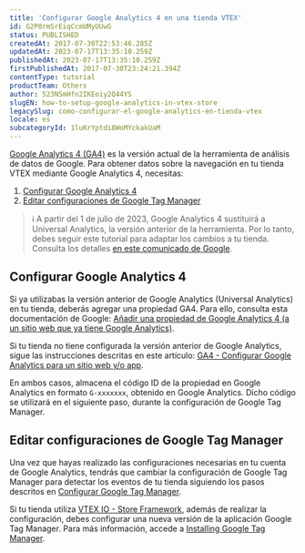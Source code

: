 ```yaml
---
title: 'Configurar Google Analytics 4 en una tienda VTEX'
id: G2P0rmSrEiqCcmUMyUUwG
status: PUBLISHED
createdAt: 2017-07-30T22:53:46.285Z
updatedAt: 2023-07-17T13:35:10.259Z
publishedAt: 2023-07-17T13:35:10.259Z
firstPublishedAt: 2017-07-30T23:24:21.394Z
contentType: tutorial
productTeam: Others
author: 523NSmHfn2IKEoiy2Q44YS
slugEN: how-to-setup-google-analytics-in-vtex-store
legacySlug: como-configurar-el-google-analytics-en-tienda-vtex
locale: es
subcategoryId: 1luKrYptdi8WoMYckakUaM
---
```


[Google Analytics 4 (GA4)](https://support.google.com/analytics/answer/10089681) es la versión actual de la herramienta de análisis de datos de Google. Para obtener datos sobre la navegación en tu tienda VTEX mediante Google Analytics 4, necesitas:

1. [Configurar Google Analytics 4](#configurar-google-analytics-4)
2. [Editar configuraciones de Google Tag Manager](#editar-configuraciones-de-google-tag-manager)

> ℹ️ A partir del 1 de julio de 2023, Google Analytics 4 sustituirá a Universal Analytics, la versión anterior de la herramienta. Por lo tanto, debes seguir este tutorial para adaptar los cambios a tu tienda. Consulta los detalles [en este comunicado de Google](https://support.google.com/analytics/answer/11583528).

## Configurar Google Analytics 4
Si ya utilizabas la versión anterior de Google Analytics (Universal Analytics) en tu tienda, deberás agregar una propiedad GA4. Para ello, consulta esta documentación de Google: [Añadir una propiedad de Google Analytics 4 (a un sitio web que ya tiene Google Analytics)](https://support.google.com/analytics/answer/9744165?hl=es#zippy=%2Ccontenido-del-art%C3%ADculo).

Si tu tienda no tiene configurada la versión anterior de Google Analytics, sigue las instrucciones descritas en este artículo: [GA4 - Configurar Google Analytics para un sitio web y/o app](https://support.google.com/analytics/answer/9304153).

En ambos casos, almacena el código ID de la propiedad en Google Analytics en formato `G-xxxxxxx`, obtenido en Google Analytics. Dicho código se utilizará en el siguiente paso, durante la configuración de Google Tag Manager.

## Editar configuraciones de Google Tag Manager

Una vez que hayas realizado las configuraciones necesarias en tu cuenta de Google Analytics, tendrás que cambiar la configuración de Google Tag Manager para detectar los eventos de tu tienda siguiendo los pasos descritos en [Configurar Google Tag Manager](https://help.vtex.com/es/tutorial/integracao-com-o-google-tag-manager).  

Si tu tienda utiliza [VTEX IO - Store Framework](https://help.vtex.com/es/tracks/cms--2YcpgIljVaLVQYMzxQbc3z/4yB9wSl79cArd68aRBnBZ2), además de realizar la configuración, debes configurar una nueva versión de la aplicación Google Tag Manager. Para más información, accede a [Installing Google Tag Manager](https://developers.vtex.com/docs/guides/vtex-io-documentation-installing-google-tag-manager).

